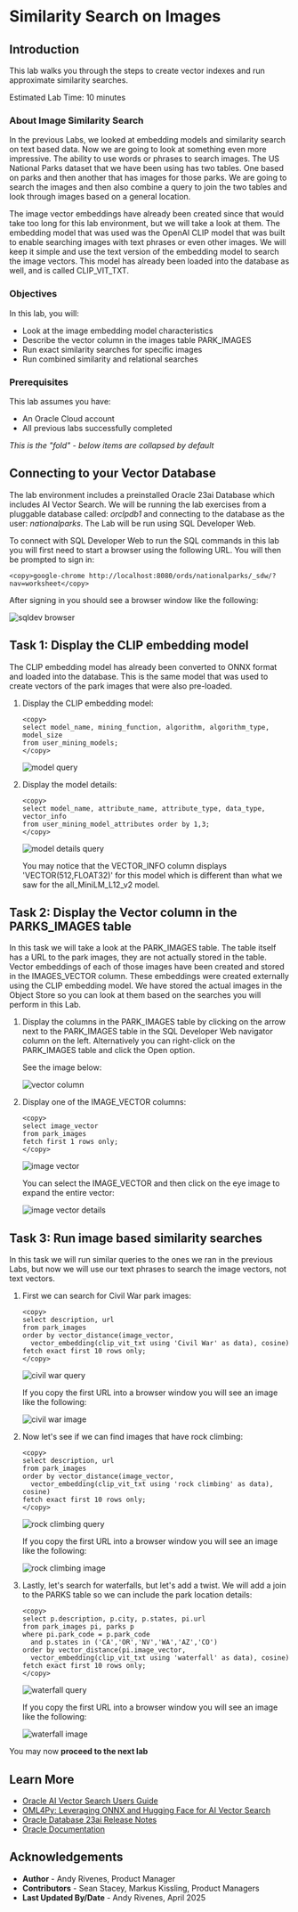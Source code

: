 # Similarity Search on Images

## Introduction

This lab walks you through the steps to create vector indexes and run approximate similarity searches.

Estimated Lab Time: 10 minutes

### About Image Similarity Search

In the previous Labs, we looked at embedding models and similarity search on text based data. Now we are going to look at something even more impressive. The ability to use words or phrases to search images. The US National Parks dataset that we have been using has two tables. One based on parks and then another that has images for those parks. We are going to search the images and then also combine a query to join the two tables and look through images based on a general location.

The image vector embeddings have already been created since that would take too long for this lab environment, but we will take a look at them. The embedding model that was used was the OpenAI CLIP model that was built to enable searching images with text phrases or even other images. We will keep it simple and use the text version of the embedding model to search the image vectors. This model has already been loaded into the database as well, and is called CLIP\_VIT\_TXT.


### Objectives

In this lab, you will:

* Look at the image embedding model characteristics
* Describe the vector column in the images table PARK_IMAGES
* Run exact similarity searches for specific images
* Run combined similarity and relational searches

### Prerequisites

This lab assumes you have:
* An Oracle Cloud account
* All previous labs successfully completed


*This is the "fold" - below items are collapsed by default*

## Connecting to your Vector Database

The lab environment includes a preinstalled Oracle 23ai Database which includes AI Vector Search. We will be running the lab exercises from a pluggable database called: *orclpdb1* and connecting to the database as the user: *nationalparks*. The Lab will be run using SQL Developer Web.

To connect with SQL Developer Web to run the SQL commands in this lab you will first need to start a browser using the following URL. You will then be prompted to sign in:

  ```
  <copy>google-chrome http://localhost:8080/ords/nationalparks/_sdw/?nav=worksheet</copy>
  ```

After signing in you should see a browser window like the following:

 ![sqldev browser](images/sqldev_web.png " ")


## Task 1: Display the CLIP embedding model

The CLIP embedding model has already been converted to ONNX format and loaded into the database. This is the same model that was used to create vectors of the park images that were also pre-loaded.

1. Display the CLIP embedding model:

    ```
    <copy>
    select model_name, mining_function, algorithm, algorithm_type, model_size
    from user_mining_models;
    </copy>
    ```

    ![model query](images/CLIP_model.png " ")

      
2. Display the model details:

    ```
    <copy>
    select model_name, attribute_name, attribute_type, data_type, vector_info
    from user_mining_model_attributes order by 1,3;
    </copy>
    ```

    ![model details query](images/CLIP_details.png " ")

    You may notice that the VECTOR\_INFO column displays 'VECTOR(512,FLOAT32)' for this model which is different than what we saw for the all\_MiniLM\_L12\_v2 model.


## Task 2: Display the Vector column in the PARKS\_IMAGES table

In this task we will take a look at the PARK\_IMAGES table. The table itself has a URL to the park images, they are not actually stored in the table. Vector embeddings of each of those images have been created and stored in the IMAGES\_VECTOR column. These embeddings were created externally using the CLIP embedding model. We have stored the actual images in the Object Store so you can look at them based on the searches you will perform in this Lab.

1. Display the columns in the PARK\_IMAGES table by clicking on the arrow next to the PARK\_IMAGES table in the SQL Developer Web navigator column on the left. Alternatively you can right-click on the PARK\_IMAGES table and click the Open option.

    See the image below:

    ![vector column](images/park_images_columns.png " ")

2. Display one of the IMAGE\_VECTOR columns:

    ```
    <copy>
    select image_vector
    from park_images
    fetch first 1 rows only;
    </copy>
    ```

    ![image vector](images/image_vector.png " ")

    You can select the IMAGE\_VECTOR and then click on the eye image to expand the entire vector:

    ![image vector details](images/image_vector_details.png " ")

## Task 3: Run image based similarity searches

In this task we will run similar queries to the ones we ran in the previous Labs, but now we will use our text phrases to search the image vectors, not text vectors.

1. First we can search for Civil War park images:

    ```
    <copy>
    select description, url
    from park_images
    order by vector_distance(image_vector,
      vector_embedding(clip_vit_txt using 'Civil War' as data), cosine)
    fetch exact first 10 rows only;
    </copy>
    ```

    ![civil war query](images/query_civil_war.png " ")

    If you copy the first URL into a browser window you will see an image like the following:

    ![civil war image](images/civil_war.png " ")

2. Now let's see if we can find images that have rock climbing:

    ```
    <copy>
    select description, url
    from park_images
    order by vector_distance(image_vector,
      vector_embedding(clip_vit_txt using 'rock climbing' as data), cosine)
    fetch exact first 10 rows only;
    </copy>
    ```

    ![rock climbing query](images/query_rock_climbing.png " ")

    If you copy the first URL into a browser window you will see an image like the following:

    ![rock climbing image](images/rock_climber.png " ")

3. Lastly, let's search for waterfalls, but let's add a twist. We will add a join to the PARKS table so we can include the park location details:

    ```
    <copy>
    select p.description, p.city, p.states, pi.url
    from park_images pi, parks p
    where pi.park_code = p.park_code
      and p.states in ('CA','OR','NV','WA','AZ','CO')
    order by vector_distance(pi.image_vector,
      vector_embedding(clip_vit_txt using 'waterfall' as data), cosine)
    fetch exact first 10 rows only;
    </copy>
    ```

    ![waterfall query](images/query_waterfalls_location.png " ")

    If you copy the first URL into a browser window you will see an image like the following:

    ![waterfall image](images/waterfall.png " ")


You may now **proceed to the next lab**


## Learn More

* [Oracle AI Vector Search Users Guide](https://docs.oracle.com/en/database/oracle/oracle-database/23/vecse/index.html)
* [OML4Py: Leveraging ONNX and Hugging Face for AI Vector Search](https://blogs.oracle.com/machinelearning/post/oml4py-leveraging-onnx-and-hugging-face-for-advanced-ai-vector-search)
* [Oracle Database 23ai Release Notes](https://docs.oracle.com/en/database/oracle/oracle-database/23/rnrdm/index.html)
* [Oracle Documentation](http://docs.oracle.com)

## Acknowledgements
* **Author** - Andy Rivenes, Product Manager
* **Contributors** - Sean Stacey, Markus Kissling, Product Managers
* **Last Updated By/Date** - Andy Rivenes, April 2025
